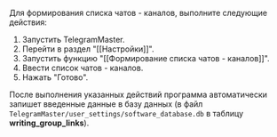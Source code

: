 Для формирования списка чатов - каналов, выполните следующие действия:

1. Запустить TelegramMaster.
2. Перейти в раздел "[[Настройки]]".
3. Запустить функцию "[[Формирование списка чатов - каналов]]".
4. Ввести список чатов - каналов.
5. Нажать "Готово".

После выполнения указанных действий программа автоматически запишет введенные данные в базу данных (в файл `TelegramMaster/user_settings/software_database.db` в таблицу **writing_group_links**).

